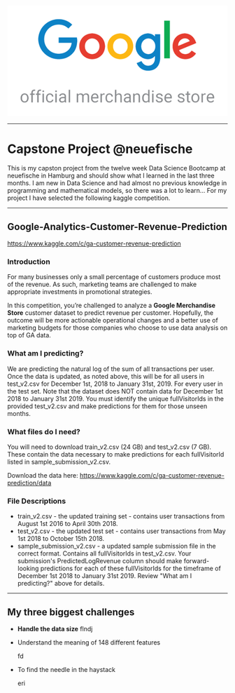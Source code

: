 ![Logo](pics/logo.png)

---
# Capstone Project @neuefische
This is my capston project from the twelve week Data Science Bootcamp at neuefische in Hamburg and should show what I learned in the last three months. I am new in Data Science and had almost no previous knowledge in programming and mathematical models, so there was a lot to learn... For my project I have selected the following kaggle competition.

---
## Google-Analytics-Customer-Revenue-Prediction
https://www.kaggle.com/c/ga-customer-revenue-prediction


### Introduction
For many businesses only a small percentage of customers produce most of the revenue. As such, marketing teams are challenged to make appropriate investments in promotional strategies.

In this competition, you’re challenged to analyze a **Google Merchandise Store** customer dataset to predict revenue per customer. Hopefully, the outcome will be more actionable operational changes and a better use of marketing budgets for those companies who choose to use data analysis on top of GA data.


### What am I predicting?
We are predicting the natural log of the sum of all transactions per user. Once the data is updated, as noted above, this will be for all users in test_v2.csv for December 1st, 2018 to January 31st, 2019. For every user in the test set.
Note that the dataset does NOT contain data for December 1st 2018 to January 31st 2019. You must identify the unique fullVisitorIds in the provided test_v2.csv and make predictions for them for those unseen months.


### What files do I need?
You will need to download train_v2.csv (24 GB) and test_v2.csv (7 GB). These contain the data necessary to make predictions for each fullVisitorId listed in sample_submission_v2.csv.

Download the data here: https://www.kaggle.com/c/ga-customer-revenue-prediction/data


### File Descriptions
- train_v2.csv - the updated training set - contains user transactions from August 1st 2016 to April 30th 2018.
- test_v2.csv - the updated test set - contains user transactions from May 1st 2018 to October 15th 2018.
- sample_submission_v2.csv - a updated sample submission file in the correct format. Contains all fullVisitorIds in test_v2.csv. Your submission's PredictedLogRevenue column should make forward-looking predictions for each of these fullVisitorIds for the timeframe of December 1st 2018 to January 31st 2019. Review "What am I predicting?" above for details.

---
## My three biggest challenges
- **Handle the data size**
    flndj
    
- Understand the meaning of 148 different features

    fd
- To find the needle in the haystack

    eri
